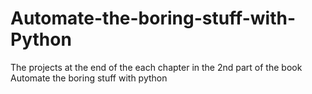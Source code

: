 # Automate-the-boring-stuff-with-Python
The projects at the end of the each chapter in the 2nd part of the book Automate the boring stuff with python
